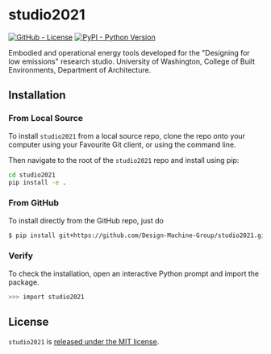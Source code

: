 # studio2021

<!-- ![build](https://github.com/compas-dev/compas/workflows/build/badge.svg) -->
[![GitHub - License](https://img.shields.io/github/license/compas-dev/compas.svg)](https://github.com/Design-Machine-Group/compas_vibro)
[![PyPI - Python Version](https://img.shields.io/pypi/pyversions/COMPAS.svg)](https://github.com/Design-Machine-Group/compas_vibro)
<!-- [![PyPI - Latest Release](https://img.shields.io/pypi/v/COMPAS.svg)](https://pypi.python.org/project/COMPAS) -->
<!-- [![Conda - Latest Release](https://anaconda.org/conda-forge/compas/badges/version.svg)](https://anaconda.org/conda-forge/compas) -->
<!-- [![DOI](https://zenodo.org/badge/104857648.svg)](https://zenodo.org/badge/latestdoi/104857648) -->

Embodied and operational energy tools developed for the "Designing for low emissions" research studio. University of Washington, College of Built Environments, Department of Architecture.

## Installation

### From Local Source

To install `studio2021` from a local source repo, clone the repo onto your computer using your Favourite Git client, or using the command line.

Then navigate to the root of the `studio2021` repo and install using pip:

```bash
cd studio2021
pip install -e .
```

### From GitHub

To install directly from the GitHub repo, just do
```bash
$ pip install git+https://github.com/Design-Machine-Group/studio2021.git
```

### Verify

To check the installation, open an interactive Python prompt and import the package.

```bash
>>> import studio2021
```

## License

`studio2021` is [released under the MIT license](https://compas.dev/compas/latest/license.html).


